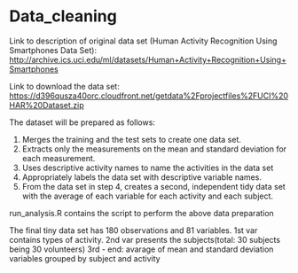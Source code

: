 # Data_cleaning

Link to description of original data set (Human Activity Recognition Using Smartphones Data Set): 
http://archive.ics.uci.edu/ml/datasets/Human+Activity+Recognition+Using+Smartphones

Link to download the data set:
https://d396qusza40orc.cloudfront.net/getdata%2Fprojectfiles%2FUCI%20HAR%20Dataset.zip 

The dataset will be prepared as follows:

1. Merges the training and the test sets to create one data set.
2. Extracts only the measurements on the mean and standard deviation for each measurement. 
3. Uses descriptive activity names to name the activities in the data set
4. Appropriately labels the data set with descriptive variable names. 
5. From the data set in step 4, creates a second, independent tidy data set with the average of each variable for each activity and each subject.

run_analysis.R contains the script to perform the above data preparation

The final tiny data set has 180 observations and 81 variables. 
1st var contains types of activity.
2nd var presents the subjects(total: 30 subjects being 30 volunteers)
3rd - end: avarage of mean and standard deviation variables grouped by subject and activity 
